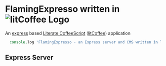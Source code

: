 FlamingExpresso written in ![litCoffee Logo](https://raw.github.com/scanton/flaming-expresso/master/public/images/litCoffee-icon-horiz.png)
===============
An [express](http://expressjs.com/) based 
[Literate CoffeeScript](http://coffeescript.org/) ([litCoffee](http://litcoffee.org/)) application
```coffeescript
  console.log 'FlamingExpresso - an Express server and CMS written in litCoffee'
```
Express Server
--------------
